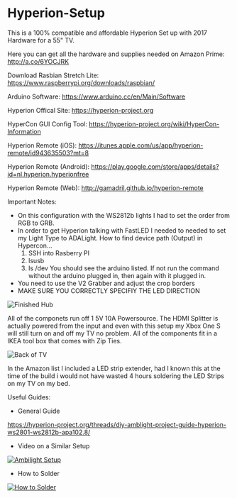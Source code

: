 # Hyperion-Setup
This is a 100% compatible and affordable Hyperion Set up with 2017 Hardware for a 55" TV.

Here you can get all the hardware and supplies needed on Amazon Prime: http://a.co/6YOCJRK

Download Rasbian Stretch Lite: 
https://www.raspberrypi.org/downloads/raspbian/

Arduino Software: 
https://www.arduino.cc/en/Main/Software

Hyperion Offical Site: 
https://hyperion-project.org

HyperCon GUI Config Tool: 
https://hyperion-project.org/wiki/HyperCon-Information

Hyperion Remote (iOS):
https://itunes.apple.com/us/app/hyperion-remote/id943635503?mt=8

Hyperion Remote (Android):
https://play.google.com/store/apps/details?id=nl.hyperion.hyperionfree

Hyperion Remote (Web):
http://gamadril.github.io/hyperion-remote

Important Notes:
- On this configuration with the WS2812b lights I had to set the order from RGB to GRB.
- In order to get Hyperion talking with FastLED I needed to needed to set my Light Type to ADALight.
  How to find device path (Output) in Hypercon...
  1. SSH into Rasberry PI
  2. lsusb
  3. ls /dev
  You should see the arduino listed. If not run the command without the arduino plugged in, then again with it plugged in.
- You need to use the V2 Grabber and adjust the crop borders
- MAKE SURE YOU CORRECTLY SPECIFIY THE LED DIRECTION


![Finished Hub](https://i.imgur.com/hko62Wp.jpg)

All of the componets run off 1 5V 10A Powersource. The HDMI Splitter is actually powered from the input and even with this setup my Xbox One S will still turn on and off my TV no problem. All of the components fit in a IKEA tool box that comes with Zip Ties.

![Back of TV](https://i.imgur.com/M15SLg8.jpg)

In the Amazon list I included a LED strip extender, had I known this at the time of the build i would not have wasted 4 hours soldering the LED Strips on my TV on my bed. 

Useful Guides:

- General Guide

https://hyperion-project.org/threads/diy-amblight-project-guide-hyperion-ws2801-ws2812b-apa102.8/

- Video on a Similar Setup

[![Ambilight Setup](https://img.youtube.com/vi/JvcR2td1Cso/0.jpg)](https://www.youtube.com/watch?v=JvcR2td1Cso)

- How to Solder

[![How to Solder](https://img.youtube.com/vi/VxMV6wGS3NY/0.jpg)](https://www.youtube.com/watch?v=VxMV6wGS3NY)
